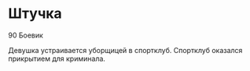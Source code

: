 # Штучка

90
Боевик

Девушка устраивается уборщицей в спортклуб. Спортклуб оказался прикрытием для криминала.